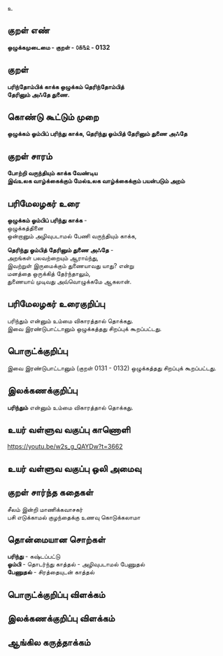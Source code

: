உ

## குறள் எண் 

**ஒழுக்கமுடைமை - குறள் - ௦௧௩௨ - 0132**  

## குறள் 

**பரிந்தோம்பிக் காக்க ஒழுக்கம் தெரிந்தோம்பித்  
தேரினும் அஃதே துணை.** 

## கொண்டு கூட்டும் முறை

**ஒழுக்கம் ஓம்பிப் பரிந்து காக்க, தெரிந்து ஓம்பித் தேரினும் துணை அஃதே**  

## குறள் சாரம் 

**போற்றி வருந்தியும் காக்க வேண்டிய  
இவ்உலக வாழ்க்கைக்கும் மேல்உலக வாழ்க்கைக்கும் பயன்படும் அறம்**  

## பரிமேலழகர் உரை

**ஒழுக்கம் ஓம்பிப் பரிந்து காக்க** -  
ஒழுக்கத்தினை  
ஒன்றானும் அழிவுபடாமல் பேணி வருந்தியும் காக்க,  

**தெரிந்து ஓம்பித் தேரினும் துணை அஃதே** -  
அறங்கள் பலவற்றையும் ஆராய்ந்து,  
இவற்றுள் இருமைக்கும் துணையாவது யாது? என்று  
மனத்தை ஒருக்கித் தேர்ந்தாலும்,  
துணையாய் முடிவது அவ்வொழுக்கமே ஆகலான்.  

## பரிமேலழகர் உரைகுறிப்பு   

பரிந்தும் என்னும் உம்மை விகாரத்தால் தொக்கது.  
இவை இரண்டுபாட்டானும் ஒழுக்கத்தது சிறப்புக் கூறப்பட்டது.  

## பொருட்க்குறிப்பு 

இவை இரண்டுபாட்டானும் (குறள் 0131 - 0132) ஒழுக்கத்தது சிறப்புக் கூறப்பட்டது.  

## இலக்கணக்குறிப்பு  

**பரிந்தும்** என்னும் உம்மை விகாரத்தால் தொக்கது.  

## உயர் வள்ளுவ வகுப்பு காணொளி

https://youtu.be/w2s_g_QAYDw?t=3662

## உயர் வள்ளுவ வகுப்பு ஒலி அமைவு 

 
## குறள் சார்ந்த கதைகள் 

சீலம் இன்றி மாணிக்கவாசகர்   
பசி எடுக்காமல் குழந்தைக்கு உணவு கொடுக்கலாமா   

## தொன்மையான சொற்கள்

**பரிந்து** - கஷ்டப்பட்டு   
**ஓம்பி** - தொடர்ந்து காத்தல் - அழிவுபடாமல் பேணுதல்     
**பேணுதல்** - சிரத்தையுடன் காத்தல்

## பொருட்க்குறிப்பு விளக்கம்

 

## இலக்கணக்குறிப்பு விளக்கம்


## ஆங்கில கருத்தாக்கம் 


